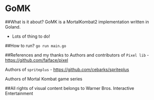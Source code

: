 # GoMK

##What is it about?
GoMK is a MortalKombat2 implementation written in Goland.
* Lots of thing to do!


##How to run?
`go run main.go`



##References and my thanks to 
Authors and contributors of `Pixel lib` -  https://github.com/faiface/pixel

Authors of `spriteplus` -  https://github.com/cebarks/spriteplus

Authors of Mortal Kombat game series

##All rights of visual content belongs to Warner Bros. Interactive Entertainment 